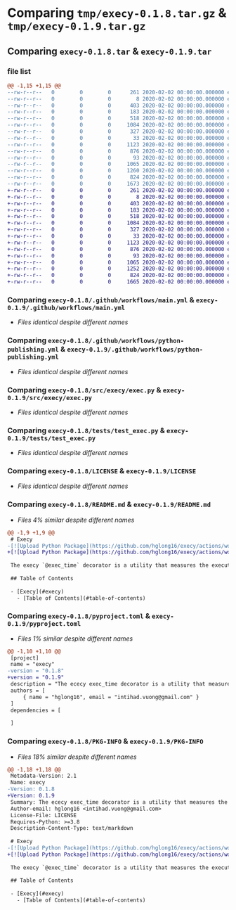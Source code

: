 # Comparing `tmp/execy-0.1.8.tar.gz` & `tmp/execy-0.1.9.tar.gz`

## Comparing `execy-0.1.8.tar` & `execy-0.1.9.tar`

### file list

```diff
@@ -1,15 +1,15 @@
--rw-r--r--   0        0        0      261 2020-02-02 00:00:00.000000 execy-0.1.8/.pre-commit-config.yaml
--rw-r--r--   0        0        0        8 2020-02-02 00:00:00.000000 execy-0.1.8/.python-version
--rw-r--r--   0        0        0      403 2020-02-02 00:00:00.000000 execy-0.1.8/requirements-dev.lock
--rw-r--r--   0        0        0      183 2020-02-02 00:00:00.000000 execy-0.1.8/requirements.lock
--rw-r--r--   0        0        0      518 2020-02-02 00:00:00.000000 execy-0.1.8/.github/workflows/main.yml
--rw-r--r--   0        0        0     1084 2020-02-02 00:00:00.000000 execy-0.1.8/.github/workflows/python-publishing.yml
--rw-r--r--   0        0        0      327 2020-02-02 00:00:00.000000 execy-0.1.8/.vscode/settings.json
--rw-r--r--   0        0        0       33 2020-02-02 00:00:00.000000 execy-0.1.8/src/execy/__init__.py
--rw-r--r--   0        0        0     1123 2020-02-02 00:00:00.000000 execy-0.1.8/src/execy/exec.py
--rw-r--r--   0        0        0      876 2020-02-02 00:00:00.000000 execy-0.1.8/tests/test_exec.py
--rw-r--r--   0        0        0       93 2020-02-02 00:00:00.000000 execy-0.1.8/.gitignore
--rw-r--r--   0        0        0     1065 2020-02-02 00:00:00.000000 execy-0.1.8/LICENSE
--rw-r--r--   0        0        0     1260 2020-02-02 00:00:00.000000 execy-0.1.8/README.md
--rw-r--r--   0        0        0      824 2020-02-02 00:00:00.000000 execy-0.1.8/pyproject.toml
--rw-r--r--   0        0        0     1673 2020-02-02 00:00:00.000000 execy-0.1.8/PKG-INFO
+-rw-r--r--   0        0        0      261 2020-02-02 00:00:00.000000 execy-0.1.9/.pre-commit-config.yaml
+-rw-r--r--   0        0        0        8 2020-02-02 00:00:00.000000 execy-0.1.9/.python-version
+-rw-r--r--   0        0        0      403 2020-02-02 00:00:00.000000 execy-0.1.9/requirements-dev.lock
+-rw-r--r--   0        0        0      183 2020-02-02 00:00:00.000000 execy-0.1.9/requirements.lock
+-rw-r--r--   0        0        0      518 2020-02-02 00:00:00.000000 execy-0.1.9/.github/workflows/main.yml
+-rw-r--r--   0        0        0     1084 2020-02-02 00:00:00.000000 execy-0.1.9/.github/workflows/python-publishing.yml
+-rw-r--r--   0        0        0      327 2020-02-02 00:00:00.000000 execy-0.1.9/.vscode/settings.json
+-rw-r--r--   0        0        0       33 2020-02-02 00:00:00.000000 execy-0.1.9/src/execy/__init__.py
+-rw-r--r--   0        0        0     1123 2020-02-02 00:00:00.000000 execy-0.1.9/src/execy/exec.py
+-rw-r--r--   0        0        0      876 2020-02-02 00:00:00.000000 execy-0.1.9/tests/test_exec.py
+-rw-r--r--   0        0        0       93 2020-02-02 00:00:00.000000 execy-0.1.9/.gitignore
+-rw-r--r--   0        0        0     1065 2020-02-02 00:00:00.000000 execy-0.1.9/LICENSE
+-rw-r--r--   0        0        0     1252 2020-02-02 00:00:00.000000 execy-0.1.9/README.md
+-rw-r--r--   0        0        0      824 2020-02-02 00:00:00.000000 execy-0.1.9/pyproject.toml
+-rw-r--r--   0        0        0     1665 2020-02-02 00:00:00.000000 execy-0.1.9/PKG-INFO
```

### Comparing `execy-0.1.8/.github/workflows/main.yml` & `execy-0.1.9/.github/workflows/main.yml`

 * *Files identical despite different names*

### Comparing `execy-0.1.8/.github/workflows/python-publishing.yml` & `execy-0.1.9/.github/workflows/python-publishing.yml`

 * *Files identical despite different names*

### Comparing `execy-0.1.8/src/execy/exec.py` & `execy-0.1.9/src/execy/exec.py`

 * *Files identical despite different names*

### Comparing `execy-0.1.8/tests/test_exec.py` & `execy-0.1.9/tests/test_exec.py`

 * *Files identical despite different names*

### Comparing `execy-0.1.8/LICENSE` & `execy-0.1.9/LICENSE`

 * *Files identical despite different names*

### Comparing `execy-0.1.8/README.md` & `execy-0.1.9/README.md`

 * *Files 4% similar despite different names*

```diff
@@ -1,9 +1,9 @@
 # Execy
-[![Upload Python Package](https://github.com/hglong16/execy/actions/workflows/python-publish.yml/badge.svg?branch=master)](https://github.com/hglong16/execy/actions/workflows/python-publish.yml)
+[![Upload Python Package](https://github.com/hglong16/execy/actions/workflows/python-publishing.yml/badge.svg)](https://github.com/hglong16/execy/actions/workflows/python-publishing.yml)
 
 The execy `@exec_time` decorator is a utility that measures the execution time of a function. It can be used to easily track and log the time taken by a function to execute, both for synchronous and asynchronous functions.
 
 ## Table of Contents
 
 - [Execy](#execy)
   - [Table of Contents](#table-of-contents)
```

### Comparing `execy-0.1.8/pyproject.toml` & `execy-0.1.9/pyproject.toml`

 * *Files 1% similar despite different names*

```diff
@@ -1,10 +1,10 @@
 [project]
 name = "execy"
-version = "0.1.8"
+version = "0.1.9"
 description = "The ececy exec_time decorator is a utility that measures the execution time of a function. It can be used to easily track and log the time taken by a function to execute, both for synchronous and asynchronous functions."
 authors = [
     { name = "hglong16", email = "intihad.vuong@gmail.com" }
 ]
 dependencies = [
 
 ]
```

### Comparing `execy-0.1.8/PKG-INFO` & `execy-0.1.9/PKG-INFO`

 * *Files 18% similar despite different names*

```diff
@@ -1,18 +1,18 @@
 Metadata-Version: 2.1
 Name: execy
-Version: 0.1.8
+Version: 0.1.9
 Summary: The ececy exec_time decorator is a utility that measures the execution time of a function. It can be used to easily track and log the time taken by a function to execute, both for synchronous and asynchronous functions.
 Author-email: hglong16 <intihad.vuong@gmail.com>
 License-File: LICENSE
 Requires-Python: >=3.8
 Description-Content-Type: text/markdown
 
 # Execy
-[![Upload Python Package](https://github.com/hglong16/execy/actions/workflows/python-publish.yml/badge.svg?branch=master)](https://github.com/hglong16/execy/actions/workflows/python-publish.yml)
+[![Upload Python Package](https://github.com/hglong16/execy/actions/workflows/python-publishing.yml/badge.svg)](https://github.com/hglong16/execy/actions/workflows/python-publishing.yml)
 
 The execy `@exec_time` decorator is a utility that measures the execution time of a function. It can be used to easily track and log the time taken by a function to execute, both for synchronous and asynchronous functions.
 
 ## Table of Contents
 
 - [Execy](#execy)
   - [Table of Contents](#table-of-contents)
```

